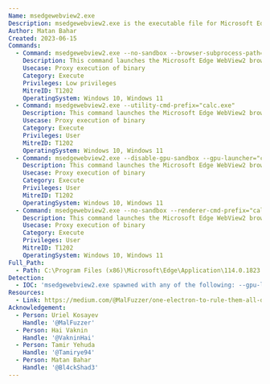 ```yaml
---
Name: msedgewebview2.exe
Description: msedgewebview2.exe is the executable file for Microsoft Edge WebView2, which is a web browser control used by applications to display web content.
Author: Matan Bahar
Created: 2023-06-15
Commands:
  - Command: msedgewebview2.exe --no-sandbox --browser-subprocess-path="C:\Windows\System32\calc.exe"
    Description: This command launches the Microsoft Edge WebView2 browser control without sandboxing and will spawn calc.exe as its subprocess.
    Usecase: Proxy execution of binary
    Category: Execute
    Privileges: Low privileges
    MitreID: T1202
    OperatingSystem: Windows 10, Windows 11
  - Command: msedgewebview2.exe --utility-cmd-prefix="calc.exe"
    Description: This command launches the Microsoft Edge WebView2 browser control without sandboxing and will spawn calc.exe as its subprocess.
    Usecase: Proxy execution of binary
    Category: Execute
    Privileges: User
    MitreID: T1202
    OperatingSystem: Windows 10, Windows 11
  - Command: msedgewebview2.exe --disable-gpu-sandbox --gpu-launcher="calc.exe"
    Description: This command launches the Microsoft Edge WebView2 browser control without sandboxing and will spawn calc.exe as its subprocess.
    Usecase: Proxy execution of binary
    Category: Execute
    Privileges: User
    MitreID: T1202
    OperatingSystem: Windows 10, Windows 11
  - Command: msedgewebview2.exe --no-sandbox --renderer-cmd-prefix="calc.exe"
    Description: This command launches the Microsoft Edge WebView2 browser control without sandboxing and will spawn calc.exe as its subprocess.
    Usecase: Proxy execution of binary
    Category: Execute
    Privileges: User
    MitreID: T1202
    OperatingSystem: Windows 10, Windows 11
Full_Path:
  - Path: C:\Program Files (x86)\Microsoft\Edge\Application\114.0.1823.43\msedgewebview2.exe
Detection:
  - IOC: 'msedgewebview2.exe spawned with any of the following: --gpu-launcher, --utility-cmd-prefix, --renderer-cmd-prefix, --browser-subprocess-path'
Resources:
  - Link: https://medium.com/@MalFuzzer/one-electron-to-rule-them-all-dc2e9b263daf
Acknowledgement:
  - Person: Uriel Kosayev
    Handle: '@MalFuzzer'
  - Person: Hai Vaknin
    Handle: '@VakninHai'
  - Person: Tamir Yehuda
    Handle: '@Tamirye94'
  - Person: Matan Bahar
    Handle: '@Bl4ckShad3'
---
```


